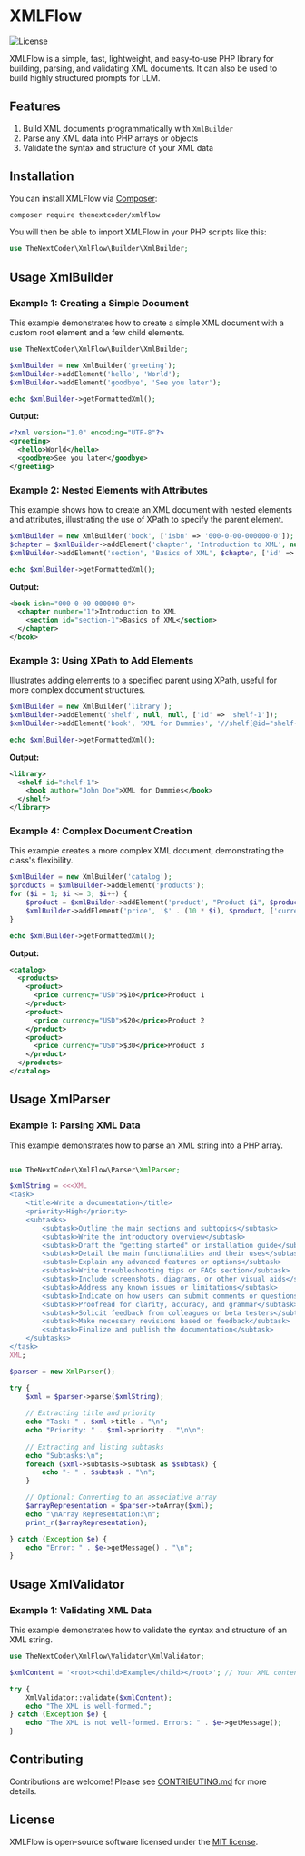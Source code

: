 # XMLFlow

[![License](https://img.shields.io/badge/license-MIT-brightgreen.svg)](LICENSE)

XMLFlow is a simple, fast, lightweight, and easy-to-use PHP library for building, parsing, and validating XML documents. It can also be used to build highly structured prompts for LLM.

## Features

1. Build XML documents programmatically with `XmlBuilder`
2. Parse any XML data into PHP arrays or objects
3. Validate the syntax and structure of your XML data

## Installation

You can install XMLFlow via [Composer](https://getcomposer.org/):

```bash
composer require thenextcoder/xmlflow
```

You will then be able to import XMLFlow in your PHP scripts like this:

```php
use TheNextCoder\XmlFlow\Builder\XmlBuilder;
```

## Usage XmlBuilder

### Example 1: Creating a Simple Document

This example demonstrates how to create a simple XML document with a custom root element and a few child elements.

```php
use TheNextCoder\XmlFlow\Builder\XmlBuilder;

$xmlBuilder = new XmlBuilder('greeting');
$xmlBuilder->addElement('hello', 'World');
$xmlBuilder->addElement('goodbye', 'See you later');

echo $xmlBuilder->getFormattedXml();
```

**Output:**

```xml
<?xml version="1.0" encoding="UTF-8"?>
<greeting>
  <hello>World</hello>
  <goodbye>See you later</goodbye>
</greeting>
```

### Example 2: Nested Elements with Attributes

This example shows how to create an XML document with nested elements and attributes, illustrating the use of XPath to specify the parent element.

```php
$xmlBuilder = new XmlBuilder('book', ['isbn' => '000-0-00-000000-0']);
$chapter = $xmlBuilder->addElement('chapter', 'Introduction to XML', null, ['number' => '1']);
$xmlBuilder->addElement('section', 'Basics of XML', $chapter, ['id' => 'section-1']);

echo $xmlBuilder->getFormattedXml();
```

**Output:**

```xml
<book isbn="000-0-00-000000-0">
  <chapter number="1">Introduction to XML
    <section id="section-1">Basics of XML</section>
  </chapter>
</book>
```

### Example 3: Using XPath to Add Elements

Illustrates adding elements to a specified parent using XPath, useful for more complex document structures.

```php
$xmlBuilder = new XmlBuilder('library');
$xmlBuilder->addElement('shelf', null, null, ['id' => 'shelf-1']);
$xmlBuilder->addElement('book', 'XML for Dummies', '//shelf[@id="shelf-1"]', ['author' => 'John Doe']);

echo $xmlBuilder->getFormattedXml();
```

**Output:**

```xml
<library>
  <shelf id="shelf-1">
    <book author="John Doe">XML for Dummies</book>
  </shelf>
</library>
```

### Example 4: Complex Document Creation

This example creates a more complex XML document, demonstrating the class's flexibility.

```php
$xmlBuilder = new XmlBuilder('catalog');
$products = $xmlBuilder->addElement('products');
for ($i = 1; $i <= 3; $i++) {
    $product = $xmlBuilder->addElement('product', "Product $i", $products);
    $xmlBuilder->addElement('price', '$' . (10 * $i), $product, ['currency' => 'USD']);
}

echo $xmlBuilder->getFormattedXml();
```

**Output:**

```xml
<catalog>
  <products>
    <product>
      <price currency="USD">$10</price>Product 1
    </product>
    <product>
      <price currency="USD">$20</price>Product 2
    </product>
    <product>
      <price currency="USD">$30</price>Product 3
    </product>
  </products>
</catalog>
```

## Usage XmlParser

### Example 1: Parsing XML Data

This example demonstrates how to parse an XML string into a PHP array.

```php

use TheNextCoder\XmlFlow\Parser\XmlParser;

$xmlString = <<<XML
<task>
    <title>Write a documentation</title>
    <priority>High</priority>
    <subtasks>
        <subtask>Outline the main sections and subtopics</subtask>
        <subtask>Write the introductory overview</subtask>
        <subtask>Draft the "getting started" or installation guide</subtask>
        <subtask>Detail the main functionalities and their uses</subtask>
        <subtask>Explain any advanced features or options</subtask>
        <subtask>Write troubleshooting tips or FAQs section</subtask>
        <subtask>Include screenshots, diagrams, or other visual aids</subtask>
        <subtask>Address any known issues or limitations</subtask>
        <subtask>Indicate on how users can submit comments or questions</subtask>
        <subtask>Proofread for clarity, accuracy, and grammar</subtask>
        <subtask>Solicit feedback from colleagues or beta testers</subtask>
        <subtask>Make necessary revisions based on feedback</subtask>
        <subtask>Finalize and publish the documentation</subtask>
    </subtasks>
</task>
XML;

$parser = new XmlParser();

try {
    $xml = $parser->parse($xmlString);
    
    // Extracting title and priority
    echo "Task: " . $xml->title . "\n";
    echo "Priority: " . $xml->priority . "\n\n";
    
    // Extracting and listing subtasks
    echo "Subtasks:\n";
    foreach ($xml->subtasks->subtask as $subtask) {
        echo "- " . $subtask . "\n";
    }

    // Optional: Converting to an associative array
    $arrayRepresentation = $parser->toArray($xml);
    echo "\nArray Representation:\n";
    print_r($arrayRepresentation);

} catch (Exception $e) {
    echo "Error: " . $e->getMessage() . "\n";
}
```
## Usage XmlValidator

### Example 1: Validating XML Data

This example demonstrates how to validate the syntax and structure of an XML string.

```php
use TheNextCoder\XmlFlow\Validator\XmlValidator;

$xmlContent = '<root><child>Example</child></root>'; // Your XML content here

try {
    XmlValidator::validate($xmlContent);
    echo "The XML is well-formed.";
} catch (Exception $e) {
    echo "The XML is not well-formed. Errors: " . $e->getMessage();
}
```

## Contributing

Contributions are welcome! Please see [CONTRIBUTING.md](CONTRIBUTING.md) for more details.

## License

XMLFlow is open-source software licensed under the [MIT license](LICENSE).
